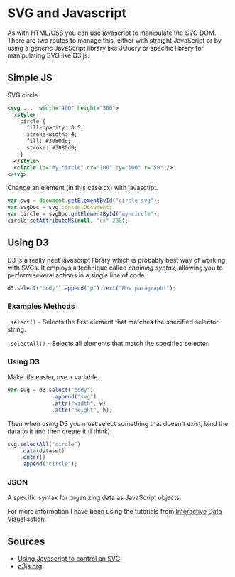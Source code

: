 # SVG and Javascript

As with HTML/CSS you can use javascript to manipulate the SVG DOM. There are two routes to manage this, either with straight JavaScript or by using a generic JavaScript library like JQuery or specific library for manipulating SVG like D3.js.

## Simple JS

SVG circle

```svg
<svg ...  width="400" height="300">
  <style>
    circle {
      fill-opacity: 0.5;
      stroke-width: 4;
      fill: #3080d0;
      stroke: #3080d0;
    }
  </style>
  <circle id="my-circle" cx="100" cy="100" r="50" />
</svg>
```

Change an element (in this case cx) with javasctipt.

```javascript
var svg = document.getElementById("circle-svg"); 
var svgDoc = svg.contentDocument;
var circle = svgDoc.getElementById("my-circle");
circle.setAttributeNS(null, "cx" 200);

```
## Using D3

D3 is a really neet javascript library which is probably best way of working with SVGs. It employs a technique called *chaining syntax*, allowing you to perform several actions in a single line of code. 

```javascript
d3.select("body").append("p").text("New paragraph!");
```

### Examples Methods

```.select()``` - Selects the first element that matches the specified selector string.

```.selectAll()``` - Selects all elements that match the specified selector.

### Using D3

Make life easier, use a variable. 

```javascript
var svg = d3.select("body")
              .append("svg")
              .attr("width", w)
              .attr("height", h);
````

Then when using D3 you must select something that doesn't exist, bind the data to it and then create it (I think).

```javascript
svg.selectAll("circle")
    .data(dataset)
    .enter()
    .append("circle");
```

### JSON

A specific syntax for organizing data as JavaScript objects. 

For more information I have been using the tutorials from [Interactive Data Visualisation](http://alignedleft.com/tutorials/d3/). 

## Sources

  *  [Using Javascript to control an SVG](http://www.petercollingridge.co.uk/data-visualisation/using-javascript-control-svg)
  *  [d3js.org](http://d3js.org/)
